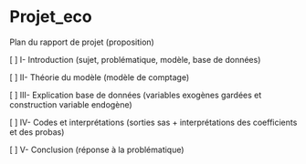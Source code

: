 # Projet_eco

Plan du rapport de projet (proposition)
 
[ ] I-	Introduction (sujet, problématique, modèle, base de données)

[ ] II-	Théorie du modèle (modèle de comptage)

[ ] III-	Explication base de données (variables exogènes gardées et construction variable endogène)

[ ] IV-	Codes et interprétations (sorties sas + interprétations des coefficients et des probas)

[ ] V-	Conclusion (réponse à la problématique)
